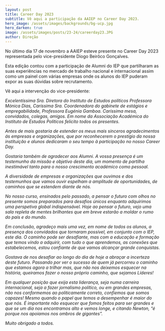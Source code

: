 ```yaml
---
layout: post
title: Career Day 2023
subtitle: Vê aqui a participação da AAIEP no Career Day 2023. 
hero_image: /assets/images/backgrounds/bg-ucp.jpg
hero_darken: true
image: /assets/images/posts/23-24/careerday23.JPG
author: Direção
---
```


No último dia 17 de novembro a AAIEP esteve presente no Career Day 2023 representada pelo vice-presidente Diogo Beirôco Gonçalves. 

Esta edição contou com a participação de Alumni do IEP que partilharam as suas experiências no mercado de trabalho nacional e internacional assim como um painel com várias empresas onde os alunos do IEP puderam expor as suas dúvidas sobre recrutamento. 

Vê aqui a intervenção do vice-presidente: 

*Excelentíssima Sra. Diretora do Instituto de Estudos políticos Professora Mónica Dias, Caríssima Sra. Coordenadora do gabinete de estágios e empregabilidade, Professora Eugénia Gamboa. Caríssima mesa, convidados, colegas, amigos. Em nome da Associação Académica do Instituto de Estudos Políticos felicito todos os presentes.*

*Antes de mais gostaria de estender os meus mais sinceros agradecimentos ás empresas e organizações, que por reconhecerem o prestígio da nossa instituição e alunos dedicaram o seu tempo à participação no nosso Career Day.*

*Gostaria também de agradecer aos Alumni. A vossa presença é um testemunho da missão e objetivo deste dia, um momento de partilha inestimável tanto para o nosso crescimento académico como pessoal.*

*A diversidade de empresas e organizações que ouvimos e dos testemunhos que vamos ouvir espelham a amplitude de oportunidades, de caminhos que se estendem diante de nós.*

*No nosso curso, ensinados pelo passado, a pensar o futuro com olhos no presente somos preparados para desafios únicos enquanto adquirimos uma perspetiva global indispensável. Hoje ao pensar o futuro, vejo uma sala repleta de mentes brilhantes que em breve estarão a moldar o rumo do país e do mundo.*

*Em conclusão, agradeço mais uma vez, em nome de todos os alunos, a presença dos convidados que tornaram possível, em conjunto com o IEP, este dia. O caminho pode ser desafiante, mas com a educação e formação que temos vindo a adquirir, com tudo o que aprendemos, as conexões que estabelecemos, estou confiante de que vamos alcançar grande conquistas.*

*Gostava de nos desafiar ao longo do dia de hoje a abraçar a incerteza deste futuro. Passando por ver o sucesso de quem já percorreu o caminho que estamos agora a trilhar mas, que não nos deixemos esquecer na história, queiramos fazer o nosso próprio caminho, que sejamos Líderes!*

*Em qualquer posição que exija esta liderança, seja numa carreira internacional, seja a fazer jornalismo político, ou em grandes empresas, não nos conformemos ao politicamente correto, confiemos que somos capazes! Mesmo quando o papel que temos a desempenhar é maior do que nós. É importante não esquecer que fomos feitos para ser grandes e que se um dia nos encontramos alto e vemos longe, e citando Newton, “é porque nos apoiamos nos ombros de gigantes”.*
 
*Muito obrigado a todos.*